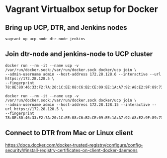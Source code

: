 Vagrant Virtualbox setup for Docker
========================

## Bring up UCP, DTR, and Jenkins nodes

```
vagrant up ucp-node dtr-node jenkins
```

## Join dtr-node and jenkins-node to UCP cluster

```
docker run --rm -it --name ucp -v /var/run/docker.sock:/var/run/docker.sock docker/ucp join \
--admin-username admin --host-address 172.28.128.6 --interactive --url https://172.28.128.5 \
--fingerprint 78:8E:80:46:33:F2:7A:20:1C:EE:08:C6:B2:CE:09:EE:1A:A7:92:A8:E2:9F:89:73:A8:5E:54:84:C2:D2:43:84

docker run --rm -it --name ucp -v /var/run/docker.sock:/var/run/docker.sock docker/ucp join \
--admin-username admin --host-address 172.28.128.15 --interactive --url https://172.28.128.5 \
--fingerprint 78:8E:80:46:33:F2:7A:20:1C:EE:08:C6:B2:CE:09:EE:1A:A7:92:A8:E2:9F:89:73:A8:5E:54:84:C2:D2:43:84
```

## Connect to DTR from Mac or Linux client

https://docs.docker.com/docker-trusted-registry/configure/config-security/#install-registry-certificates-on-client-docker-daemons
